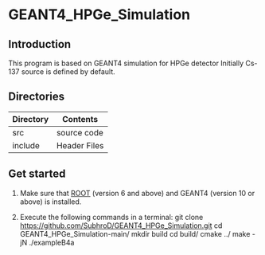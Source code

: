 # GEANT4_HPGe_Simulation

## Introduction
This program is based on GEANT4 simulation for HPGe detector
Initially Cs-137 source is defined by default.

## Directories


Directory | Contents
----------|-----------
src       | source code
include   | Header Files


## Get started

1. Make sure that [ROOT][] (version 6 and above) and GEANT4 (version 10 or above) is installed.


2. Execute the following commands in a terminal:
git clone https://github.com/SubhroD/GEANT4_HPGe_Simulation.git
cd GEANT4_HPGe_Simulation-main/
mkdir build
cd build/
cmake ../
make -jN
./exampleB4a


[ROOT]:https://root.cern.ch
[GEANT4]:https://geant4.web.cern.ch/
